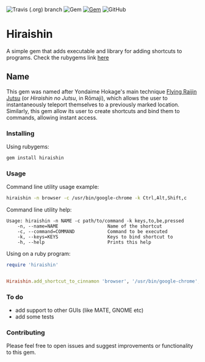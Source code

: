 ![Travis (.org) branch](https://img.shields.io/travis/LuanGB/hiraishin/master.svg) ![Gem](https://img.shields.io/gem/v/hiraishin.svg) [![Gem](https://img.shields.io/gem/dt/hiraishin.svg)](https://rubygems.org/gems/hiraishin) ![GitHub](https://img.shields.io/github/license/mashape/apistatus.svg)


# Hiraishin


A simple gem that adds executable and library for adding shortcuts to programs.
Check the rubygems link [here](http://rubygems.org/gems/hiraishin)


## Name


This gem was named after Yondaime Hokage's main technique [Flying Raijin Jutsu](http://naruto.wikia.com/wiki/Flying_Thunder_God_Technique) (or *Hiraishin no Jutsu*, in Rōmaji), which allows the user to instantaneously teleport themselves to a previously marked location.
Similarly, this gem allow its user to create shortcuts and bind them to commands, allowing instant access.


### Installing


Using rubygems:
```bash
gem install hiraishin
```


### Usage


Command line utility usage example:
```bash
hiraishin -n browser -c /usr/bin/google-chrome -k Ctrl,Alt,Shift,c
```


Command line utility help:
```
Usage: hiraishin -n NAME -c path/to/command -k keys,to,be,pressed
    -n, --name=NAME                  Name of the shortcut
    -c, --command=COMMAND            Command to be executed
    -k, --keys=KEYS                  Keys to bind shortcut to
    -h, --help                       Prints this help
```


Using on a ruby program:
```ruby
require 'hiraishin'


Hiraishin.add_shortcut_to_cinnamon 'browser', '/usr/bin/google-chrome', :Ctrl, :Alt, :Shift, :c
```
### To do


- add support to other GUIs (like MATE, GNOME etc)
- add some tests


### Contributing


Please feel free to open issues and suggest improvements or functionality to this gem.
